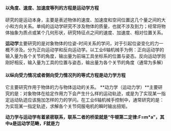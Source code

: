 #### 以角度、速度、加速度等列的方程是运动学方程
研究的是运动本身，主要是表述物体的速度、加速度和空间位置这几个量之间的大小和方向关系。单纯的运动学研究不涉及物体的质量，也就不涉及到力；经常将物体抽象为质点或某个几何形状，研究特征点之间的速度、加速度、相对位置关系。

**运动学**主要研究的是对象物体的位姿-时间关系的学问，对于引起位姿变化的力一概不涉及。分为正向运动学和反向运动学。以工业6轴机械手为例：正向运动学的输入量为各个关节的角度，输出量为前端工具坐标系的位置与姿态。反向运动学则刚好相反，输入量为工具的位置与姿态，输出量为各个关节的角度（通常为多解）

#### **以纵向受力情况或者侧向受力情况列的等式方程是动力学方程**
它主要研究作用于物体的力与物体运动的关系。
**动力学（运动力学）**主要研究的是：对象物体在给定作用力下会产生什么样的运动轨迹，或是为了实现某一指定运动轨迹应该施加怎样的力的学问。在工业6轴机械手控制中，通常研究的是：为实现某一指定轨迹，求解各个关节伺服电机的瞬时输出扭矩。

**动力学与运动学有着紧密联系，联系二者的桥梁就是“牛顿第二定律:F=m*a”，其中a是运动学范畴，F就是力**